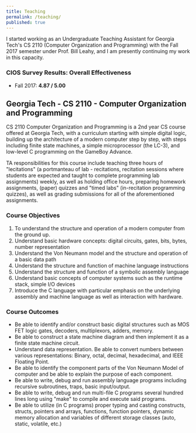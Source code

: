 ```yaml
---
title: Teaching
permalink: /teaching/
published: true
---
```


I started working as an Undergraduate Teaching Assistant for Georgia Tech's
CS 2110 (Computer Organization and Programming) with the Fall 2017 semester under
Prof. Bill Leahy, and I am presently continuing my work in this capacity.

### CIOS Survey Results: Overall Effectiveness
* Fall 2017: **4.87 / 5.00**

## Georgia Tech - CS 2110 - Computer Organization and Programming

CS 2110 Computer Organization and Programming is a 2nd year CS course offered
at Georgia Tech, with a curriculum starting with simple digital logic, building
up the architecture of a modern computer step by step, with steps including
finite state machines, a simple microprocessor (the LC-3), and low-level C
programming on the GameBoy Advance.

TA responsibilities for this course include teaching three hours of "lecitations"
(a portmanteau of lab - recitations, recitation sessions where students are
expected and taught to complete programming lab assignments) weekly, as well as
holding office hours, preparing homework assignments, (paper) quizzes and "timed
labs" (in-recitation programming quizzes), as well as grading submissions for
all of the aforementioned assignments.

### Course Objectives
1. To understand the structure and operation of a modern computer from the ground up.
2. Understand basic hardware concepts: digital circuits, gates, bits, bytes, number representation
3. Understand the Von Neumann model and the structure and operation of a basic data path
4. Understand the structure and function of machine language instructions
5. Understand the structure and function of a symbolic assembly language
6. Understand basic concepts of computer systems such as the runtime stack, simple I/O devices
7. Introduce the C language with particular emphasis on the underlying assembly and machine
language as well as interaction with hardware.

### Course Outcomes
* Be able to identify and/or construct basic digital structures such as
MOS FET logic gates, decoders, multiplexors, adders, memory.
* Be able to construct a state machine diagram and then implement it
as a finite state machine circuit.
* Understand data representation. Be able to convert numbers
between various representations: Binary, octal, decimal, hexadecimal, and IEEE Floating Point.
* Be able to identify the component parts of the Von Neumann Model
of computer and be able to explain the purpose of each component.
* Be able to write, debug and run assembly language programs including
recursive subroutines, traps, basic input/output.
* Be able to write, debug and run multi-file C programs several
hundred lines long using "make" to compile and execute said programs.
* Be able to utilize (in C programs) proper typing and casting constructs,
structs, pointers and arrays, functions, function pointers, dynamic memory allocation and
variables of different storage classes (auto, static, volatile, etc.)
